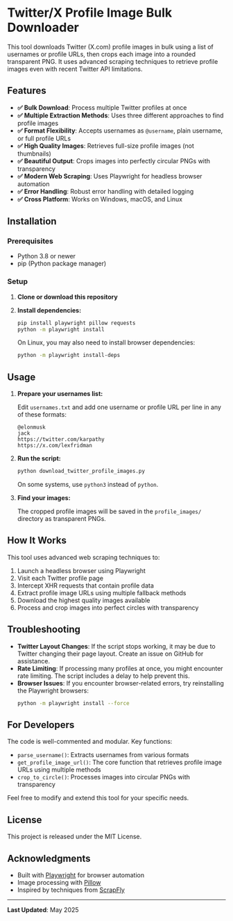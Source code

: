 # Twitter/X Profile Image Bulk Downloader

This tool downloads Twitter (X.com) profile images in bulk using a list of usernames or profile URLs, then crops each image into a rounded transparent PNG. It uses advanced scraping techniques to retrieve profile images even with recent Twitter API limitations.

## Features

- **✅ Bulk Download**: Process multiple Twitter profiles at once
- **✅ Multiple Extraction Methods**: Uses three different approaches to find profile images
- **✅ Format Flexibility**: Accepts usernames as `@username`, plain username, or full profile URLs
- **✅ High Quality Images**: Retrieves full-size profile images (not thumbnails)
- **✅ Beautiful Output**: Crops images into perfectly circular PNGs with transparency
- **✅ Modern Web Scraping**: Uses Playwright for headless browser automation
- **✅ Error Handling**: Robust error handling with detailed logging
- **✅ Cross Platform**: Works on Windows, macOS, and Linux

## Installation

### Prerequisites

- Python 3.8 or newer
- pip (Python package manager)

### Setup

1. **Clone or download this repository**

2. **Install dependencies:**

   ```bash
   pip install playwright pillow requests
   python -m playwright install
   ```

   On Linux, you may also need to install browser dependencies:

   ```bash
   python -m playwright install-deps
   ```

## Usage

1. **Prepare your usernames list:**
   
   Edit `usernames.txt` and add one username or profile URL per line in any of these formats:
   
   ```
   @elonmusk
   jack
   https://twitter.com/karpathy
   https://x.com/lexfridman
   ```

2. **Run the script:**

   ```bash
   python download_twitter_profile_images.py
   ```
   
   On some systems, use `python3` instead of `python`.

3. **Find your images:**
   
   The cropped profile images will be saved in the `profile_images/` directory as transparent PNGs.

## How It Works

This tool uses advanced web scraping techniques to:

1. Launch a headless browser using Playwright
2. Visit each Twitter profile page
3. Intercept XHR requests that contain profile data
4. Extract profile image URLs using multiple fallback methods
5. Download the highest quality images available
6. Process and crop images into perfect circles with transparency

## Troubleshooting

- **Twitter Layout Changes**: If the script stops working, it may be due to Twitter changing their page layout. Create an issue on GitHub for assistance.
- **Rate Limiting**: If processing many profiles at once, you might encounter rate limiting. The script includes a delay to help prevent this.
- **Browser Issues**: If you encounter browser-related errors, try reinstalling the Playwright browsers:
  ```bash
  python -m playwright install --force
  ```

## For Developers

The code is well-commented and modular. Key functions:

- `parse_username()`: Extracts usernames from various formats
- `get_profile_image_url()`: The core function that retrieves profile image URLs using multiple methods
- `crop_to_circle()`: Processes images into circular PNGs with transparency

Feel free to modify and extend this tool for your specific needs.

## License

This project is released under the MIT License.

## Acknowledgments

- Built with [Playwright](https://playwright.dev/) for browser automation
- Image processing with [Pillow](https://python-pillow.org/)
- Inspired by techniques from [ScrapFly](https://scrapfly.io/blog/how-to-scrape-twitter/)

---

**Last Updated**: May 2025
